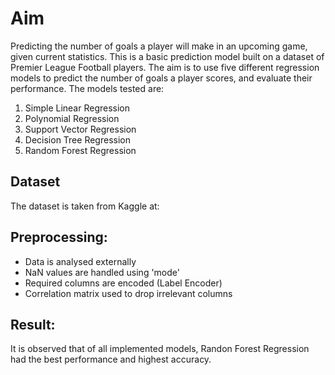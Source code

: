 # Aim
Predicting the number of goals a player will make in an upcoming game, given current statistics.
This is a basic prediction model built on a dataset of Premier League Football players. The aim is to use five different regression models to predict the number of goals a player scores, and evaluate their performance. The models tested are:
1. Simple Linear Regression
2. Polynomial Regression
3. Support Vector Regression
4. Decision Tree Regression
5. Random Forest Regression

## Dataset
The dataset is taken from Kaggle at:

## Preprocessing:
- Data is analysed externally
- NaN values are handled using 'mode'
- Required columns are encoded (Label Encoder)
- Correlation matrix used to drop irrelevant columns

## Result:
It is observed that of all implemented models, Randon Forest Regression had the best performance and highest accuracy.
